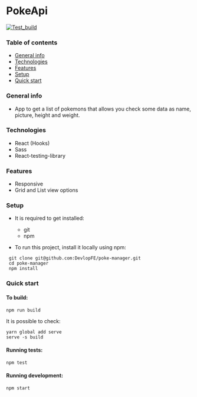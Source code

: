 # PokeApi

[![Test_build](https://github.com/DevlopFE/poke-manager/actions/workflows/main.yml/badge.svg)](https://github.com/DevlopFE/poke-manager/actions/workflows/main.yml)

### Table of contents
* [General info](#general-info)
* [Technologies](#technologies)
* [Features](#features)
* [Setup](#setup)
* [Quick start](#quick-start)


### General info
 - App to get a list of pokemons that allows you check some data as name, picture, height and weight.
  
### Technologies
  - React (Hooks)
  - Sass
  - React-testing-library

### Features
   - Responsive
   - Grid and List view options

### Setup
 - It is required to get installed:
    - git 
    - npm

 - To run this project, install it locally using npm:

```
 git clone git@github.com:DevlopFE/poke-manager.git 
 cd poke-manager
 npm install

```

### Quick start

#### To build:
```
npm run build

```
It is possible to check:
```
yarn global add serve
serve -s build
```

#### Running tests:
```
npm test

```

#### Running development:
```
npm start

```
